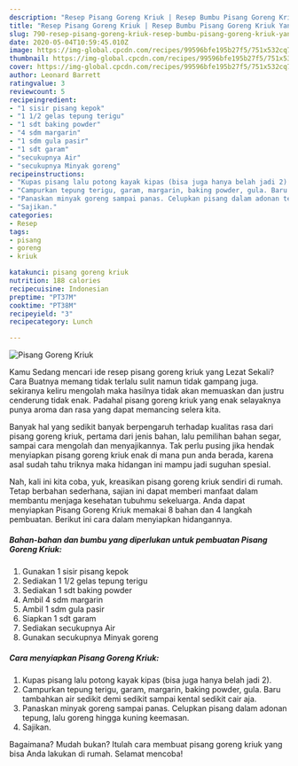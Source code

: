 ```yaml
---
description: "Resep Pisang Goreng Kriuk | Resep Bumbu Pisang Goreng Kriuk Yang Enak Dan Mudah"
title: "Resep Pisang Goreng Kriuk | Resep Bumbu Pisang Goreng Kriuk Yang Enak Dan Mudah"
slug: 790-resep-pisang-goreng-kriuk-resep-bumbu-pisang-goreng-kriuk-yang-enak-dan-mudah
date: 2020-05-04T10:59:45.010Z
image: https://img-global.cpcdn.com/recipes/99596bfe195b27f5/751x532cq70/pisang-goreng-kriuk-foto-resep-utama.jpg
thumbnail: https://img-global.cpcdn.com/recipes/99596bfe195b27f5/751x532cq70/pisang-goreng-kriuk-foto-resep-utama.jpg
cover: https://img-global.cpcdn.com/recipes/99596bfe195b27f5/751x532cq70/pisang-goreng-kriuk-foto-resep-utama.jpg
author: Leonard Barrett
ratingvalue: 3
reviewcount: 5
recipeingredient:
- "1 sisir pisang kepok"
- "1 1/2 gelas tepung terigu"
- "1 sdt baking powder"
- "4 sdm margarin"
- "1 sdm gula pasir"
- "1 sdt garam"
- "secukupnya Air"
- "secukupnya Minyak goreng"
recipeinstructions:
- "Kupas pisang lalu potong kayak kipas (bisa juga hanya belah jadi 2)."
- "Campurkan tepung terigu, garam, margarin, baking powder, gula. Baru tambahkan air sedikit demi sedikit sampai kental sedikit cair aja."
- "Panaskan minyak goreng sampai panas. Celupkan pisang dalam adonan tepung, lalu goreng hingga kuning keemasan."
- "Sajikan."
categories:
- Resep
tags:
- pisang
- goreng
- kriuk

katakunci: pisang goreng kriuk 
nutrition: 188 calories
recipecuisine: Indonesian
preptime: "PT37M"
cooktime: "PT38M"
recipeyield: "3"
recipecategory: Lunch

---
```



![Pisang Goreng Kriuk](https://img-global.cpcdn.com/recipes/99596bfe195b27f5/751x532cq70/pisang-goreng-kriuk-foto-resep-utama.jpg)

Kamu Sedang mencari ide resep pisang goreng kriuk yang Lezat Sekali? Cara Buatnya memang tidak terlalu sulit namun tidak gampang juga. sekiranya keliru mengolah maka hasilnya tidak akan memuaskan dan justru cenderung tidak enak. Padahal pisang goreng kriuk yang enak selayaknya punya aroma dan rasa yang dapat memancing selera kita.

Banyak hal yang sedikit banyak berpengaruh terhadap kualitas rasa dari pisang goreng kriuk, pertama dari jenis bahan, lalu pemilihan bahan segar, sampai cara mengolah dan menyajikannya. Tak perlu pusing jika hendak menyiapkan pisang goreng kriuk enak di mana pun anda berada, karena asal sudah tahu triknya maka hidangan ini mampu jadi suguhan spesial.




Nah, kali ini kita coba, yuk, kreasikan pisang goreng kriuk sendiri di rumah. Tetap berbahan sederhana, sajian ini dapat memberi manfaat dalam membantu menjaga kesehatan tubuhmu sekeluarga. Anda dapat menyiapkan Pisang Goreng Kriuk memakai 8 bahan dan 4 langkah pembuatan. Berikut ini cara dalam menyiapkan hidangannya.

<!--inarticleads1-->

##### Bahan-bahan dan bumbu yang diperlukan untuk pembuatan Pisang Goreng Kriuk:

1. Gunakan 1 sisir pisang kepok
1. Sediakan 1 1/2 gelas tepung terigu
1. Sediakan 1 sdt baking powder
1. Ambil 4 sdm margarin
1. Ambil 1 sdm gula pasir
1. Siapkan 1 sdt garam
1. Sediakan secukupnya Air
1. Gunakan secukupnya Minyak goreng




<!--inarticleads2-->

##### Cara menyiapkan Pisang Goreng Kriuk:

1. Kupas pisang lalu potong kayak kipas (bisa juga hanya belah jadi 2).
1. Campurkan tepung terigu, garam, margarin, baking powder, gula. Baru tambahkan air sedikit demi sedikit sampai kental sedikit cair aja.
1. Panaskan minyak goreng sampai panas. Celupkan pisang dalam adonan tepung, lalu goreng hingga kuning keemasan.
1. Sajikan.




Bagaimana? Mudah bukan? Itulah cara membuat pisang goreng kriuk yang bisa Anda lakukan di rumah. Selamat mencoba!
